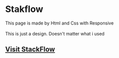 # Stakflow
<p>This page is made by Html and Css with Responsive </br>  </br>
This is just a design. Doesn't matter what i used</p>

<h2><a href = "https://responsive-website-rakib.netlify.app/" target = "_blank"> Visit StackFlow </a></h2>
